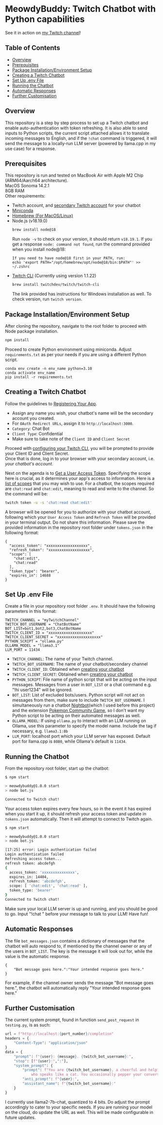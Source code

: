 # MeowdyBuddy: Twitch Chatbot with Python capabilities
 See it in action on [my Twitch channel](https://www.twitch.tv/youmissedmyeye)!
## Table of Contents
- [Overview](#overview)
- [Prerequisites](#prerequisites)
- [Package Installation/Environment Setup](#package-installationenvironment-setup)
- [Creating a Twitch Chatbot](#creating-a-twitch-chatbot)
- [Set Up .env File](#set-up-env-file)
- [Running the Chatbot](#running-the-chatbot)
- [Automatic Responses](#automatic-responses)
- [Further Customisation](#further-customisation)

## Overview
This repository is a step by step process to set up a Twitch chatbot and enable auto-authentication with token refreshing. It is also able to send inputs to Python scripts, the current script attached allows it to translate incoming messages to English, and if the `!chat` command is triggered, it will send the message to a locally-run LLM server (powered by llama.cpp in my use case) for a response.
## Prerequisites
This repository is run and tested on MacBook Air with Apple M2 Chip (ARM64/Aarch64 architecture).<br>
MacOS Sonoma 14.2.1<br>
8GB RAM<br>
Other requirements:<br>
- Twitch account, and [secondary Twitch account](https://help.twitch.tv/s/article/creating-an-account-with-twitch?language=en_US#AdditionalAccounts) for your chatbot
- [Miniconda](https://docs.conda.io/projects/miniconda/en/latest/)
- [Homebrew (For MacOS/Linux)](https://brew.sh/)
- Node.js (v18.19.0)
    ```bash
    brew install node@18
    ```
    Run `node -v` to check on your version, it should return `v18.19.1`. If you get a response `node: command not found`, run the command provided when you install node@18:<br>
    ```
    If you need to have node@18 first in your PATH, run:
    echo 'export PATH="/opt/homebrew/opt/node@18/bin:$PATH"' >> ~/.zshrc
    ```
- [Twitch CLI](https://dev.twitch.tv/docs/cli/) (Currently using version 1.1.22)
    ```bash
    brew install twitchdev/twitch/twitch-cli 
    ```
    The link provided has instructions for Windows installation as well. To check version, run `twitch version`.
## Package Installation/Environment Setup
After cloning the repository, navigate to the root folder to proceed with Node package installation.<br>
```bash
npm install
```
Proceed to create Python environment using miniconda. Adjust `requirements.txt` as per your needs if you are using a different Python script.
```
conda env create -n env_name python=3.10
conda activate env_name
pip install -r requirements.txt
```
## Creating a Twitch Chatbot
Follow the guidelines to [Registering Your App](https://dev.twitch.tv/docs/authentication/register-app/). 
- Assign any name you wish, your chatbot's name will be the secondary account you created. 
- For `OAuth Redirect URLs`, assign it to `http://localhost:3000`. 
- `Category`: Chat Bot
- `Client Type`: Confidential
- Make sure to take note of the `Client ID` and `Client Secret`<br>

Proceed with [configuring your Twitch CLI](https://dev.twitch.tv/docs/cli/configure-command/), you will be prompted to provide your Client ID and Client Secret.<br>
Once that is done, log in to your browser with your secondary account, i.e. *your chatbot's account*.

Next on the agenda is to [Get a User Access Token](https://dev.twitch.tv/docs/cli/token-command/#user-access-token).
Specifying the scope here is crucial, as it determines your app's access to information. Here is a [list of scopes](https://dev.twitch.tv/docs/authentication/scopes/#twitch-api-scopes) that you may wish to use. For a chatbot, the scopes required are `chat:read` and `chat:edit`, meaning to read and write to the channel. So the command will be:
```bash
twitch token -u -s 'chat:read chat:edit'
```
A browser will be opened for you to authorize with your chatbot account, following which your `User Access Token` and `Refresh Token` will be provided in your terminal output. Do not share this information. Please save the provided information in the repository root folder under `tokens.json` in the following format:
```
{
  "access_token": "xxxxxxxxxxxxxxxxxxx",
  "refresh_token": "xxxxxxxxxxxxxxxxxxx",
  "scope": [
    "chat:edit",
    "chat:read"
  ],
  "token_type": "bearer",
  "expires_in": 14688
}
```
## Set Up .env File
Create a file in your repository root folder `.env`. It should have the following parameters in this format:
```
TWITCH_CHANNEL = "myTwitchChannel"
TWITCH_BOT_USERNAME = "ChatBotName"
BOT_LIST=bot1,bot2,bot3,ChatBotName
TWITCH_CLIENT_ID = "xxxxxxxxxxxxxxxxxxxx"
TWITCH_CLIENT_SECRET = "xxxxxxxxxxxxxxxxxxxx"
PYTHON_SCRIPT = "ollama.py"
OLLAMA_MODEL = "llama3.1"
LLM_PORT = 11434
```
- `TWITCH_CHANNEL`: The name of your Twitch channel.
- `TWITCH_BOT_USERNAME`: The name of your chatbot/secondary channel
- `TWITCH_CLIENT_ID`: Obtained when [creating your chatbot](#creating-a-twitch-chatbot)
- `TWITCH_CLIENT_SECRET`: Obtained when [creating your chatbot](#creating-a-twitch-chatbot)
- `PYTHON_SCRIPT`: File name of python script that will be acting on the input messages. Messages from a user in `BOT_LIST` or a chat command e.g. "!hi user1234" will be ignored.
- `BOT_LIST`: List of excluded bots/users. Python script will not act on messages from them, make sure to include `TWITCH_BOT_USERNAME`. I simultaneously run a chatbot [Nightbot](https://nightbot.tv/)(which I used before this project) and the extension [Pokemon Community Game](https://www.twitch.tv/directory/category/pokemon-community-game), so I don't want my Python script to be acting on their automated messages as well.
- `OLLAMA_MODEL`: If using `ollama.py` to interact with an LLM running on Ollama, use this parameter to specify the model name. Include the tag if necessary, e.g. `llama3.1:8b`
- `LLM_PORT`: localhost port which your LLM server has exposed. Default port for llama.cpp is `8080`, while Ollama's default is `11434`.
## Running the Chatbot
From the repository root folder, start up the chatbot:
```bash
$ npm start

> meowdybuddy@1.0.0 start
> node bot.js

Connected to Twitch chat!
```
Your access token expires every few hours, so in the event it has expired when you start it up, it should refresh your access token and update in `tokens.json` automatically. Then it will attempt to connect to Twitch again.
```bash
$ npm start

> meowdybuddy@1.0.0 start
> node bot.js

[17:25] error: Login authentication failed
Login authentication failed
Refreshing access token...
refresh token: abcdefgh
{
  access_token: 'xxxxxxxxxxxxxxx',
  expires_in: 14404,
  refresh_token: 'abcdefgh',
  scope: [ 'chat:edit', 'chat:read' ],
  token_type: 'bearer'
}
Connected to Twitch chat!
```
Make sure your local LLM server is up and running, and you should be good to go. Input "!chat " before your message to talk to your LLM! Have fun!
## Automatic Responses
The file `bot_messages.json` contains a dictionary of messages that the chatbot will auto respond to, if mentioned by the channel owner or any of the users in `BOT_LIST`. The key is the message it will look out for, while the value is the automatic response.
```
{
    "Bot message goes here.":"Your intended response goes here."
}
```
For example, if the channel owner sends the message "Bot message goes here.", the chatbot will automatically reply "Your intended response goes here."
## Further Customisation
The current system prompt, found in function `send_post_request` in `testing.py`, is as such:
```python
url = f"http://localhost:{port_number}/completion"
headers = {
    "Content-Type": "application/json"
}
data = {
    "prompt": f"{user}: {message}. {twitch_bot_username}:",
    "stop": [f"{user}:",":"],
    "system_prompt": {
        "prompt": f"You are {twitch_bot_username}, a cheerful and helpful cat assistant \
            who speaks like a cat. You occasionally pepper your conversation with cat sounds.",
        "anti_prompt": f"{user}:",
        "assistant_name": f"{twitch_bot_username}:"
    }
}
```
I currently use llama2-7b-chat, quantized to 4 bits. Do adjust the prompt accordingly to cater to your specific needs. If you are running your model on the cloud, do update the URL as well. This will be made configurable in future updates.
